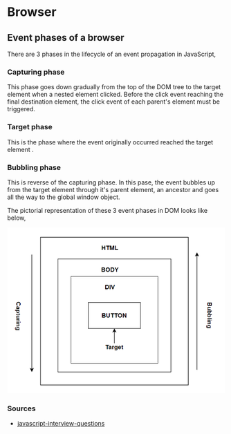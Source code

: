 # Browser

## Event phases of a browser
There are 3 phases in the lifecycle of an event propagation in JavaScript,
### Capturing phase
This phase goes down gradually from the top of the DOM tree to the target element when a nested element clicked. Before 
the click event reaching the final destination element, the click event of each parent's element must be triggered.

### Target phase
This is the phase where the event originally occurred reached the target element .

### Bubbling phase
This is reverse of the capturing phase. In this pase, the event bubbles up from the target element through it's parent
element, an ancestor and goes all the way to the global window object.

The pictorial representation of these 3 event phases in DOM looks like below,

<img src="./images/browser/event-flow.png" alt="browser" />

### Sources
* [javascript-interview-questions](https://github.com/sudheerj/javascript-interview-questions)